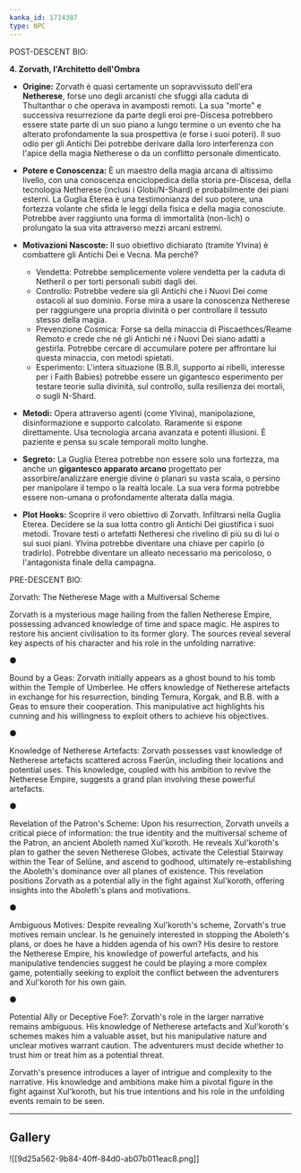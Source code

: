 ```yaml
---
kanka_id: 1714387
type: NPC
---
```


POST-DESCENT BIO:   
  

**4. Zorvath, l'Architetto dell'Ombra**

* **Origine:** Zorvath è quasi certamente un sopravvissuto dell'era **Netherese**,
  forse uno degli arcanisti che sfuggì alla caduta di Thultanthar o che
  operava in avamposti remoti. La sua "morte" e successiva resurrezione da
  parte degli eroi pre-Discesa potrebbero essere state parte di un suo
  piano a lungo termine o un evento che ha alterato profondamente la sua
  prospettiva (e forse i suoi poteri). Il suo odio per gli Antichi Dei
  potrebbe derivare dalla loro interferenza con l'apice della magia
  Netherese o da un conflitto personale dimenticato.
* **Potere e Conoscenza:**
  È un maestro della magia arcana di altissimo livello, con una
  conoscenza enciclopedica della storia pre-Discesa, della tecnologia
  Netherese (inclusi i Globi/N-Shard) e probabilmente dei piani esterni.
  La Guglia Eterea è una testimonianza del suo potere, una fortezza
  volante che sfida le leggi della fisica e della magia conosciute.
  Potrebbe aver raggiunto una forma di immortalità (non-lich) o prolungato
  la sua vita attraverso mezzi arcani estremi.
* **Motivazioni Nascoste:** Il suo obiettivo dichiarato (tramite Ylvina) è combattere gli Antichi Dei e Vecna. Ma perché?

  + Vendetta: Potrebbe semplicemente volere vendetta per la caduta di Netheril o per torti personali subiti dagli dei.
  + Controllo: Potrebbe vedere sia gli Antichi che i Nuovi Dei come ostacoli al suo
    dominio. Forse mira a usare la conoscenza Netherese per raggiungere una
    propria divinità o per controllare il tessuto stesso della magia.
  + Prevenzione Cosmica:
    Forse sa della minaccia di Piscaethces/Reame Remoto e crede che né gli
    Antichi né i Nuovi Dei siano adatti a gestirla. Potrebbe cercare di
    accumulare potere per affrontare lui questa minaccia, con metodi spietati.
  + Esperimento:
    L'intera situazione (B.B.II, supporto ai ribelli, interesse per i Faith
    Babies) potrebbe essere un gigantesco esperimento per testare teorie
    sulla divinità, sul controllo, sulla resilienza dei mortali, o sugli
    N-Shard.
* **Metodi:**
  Opera attraverso agenti (come Ylvina), manipolazione, disinformazione e
  supporto calcolato. Raramente si espone direttamente. Usa tecnologia
  arcana avanzata e potenti illusioni. È paziente e pensa su scale
  temporali molto lunghe.
* **Segreto:** La Guglia Eterea potrebbe non essere solo una fortezza, ma anche un **gigantesco apparato arcano**
  progettato per assorbire/analizzare energie divine o planari su vasta
  scala, o persino per manipolare il tempo o la realtà locale. La sua vera
  forma potrebbe essere non-umana o profondamente alterata dalla magia.
* **Plot Hooks:**
  Scoprire il vero obiettivo di Zorvath. Infiltrarsi nella Guglia Eterea.
  Decidere se la sua lotta contro gli Antichi Dei giustifica i suoi
  metodi. Trovare testi o artefatti Netheresi che rivelino di più su di
  lui o sui suoi piani. Ylvina potrebbe diventare una chiave per capirlo
  (o tradirlo). Potrebbe diventare un alleato necessario ma pericoloso, o
  l'antagonista finale della campagna.

PRE-DESCENT BIO:

Zorvath: The Netherese Mage with a Multiversal Scheme

Zorvath is a mysterious mage hailing from the fallen Netherese Empire, possessing advanced knowledge of time and space magic. He aspires to restore his ancient civilisation to its former glory. The sources reveal several key aspects of his character and his role in the unfolding narrative:

●

Bound by a Geas: Zorvath initially appears as a ghost bound to his tomb within the Temple of Umberlee. He offers knowledge of Netherese artefacts in exchange for his resurrection, binding Temura, Korgak, and B.B. with a Geas to ensure their cooperation. This manipulative act highlights his cunning and his willingness to exploit others to achieve his objectives.

●

Knowledge of Netherese Artefacts: Zorvath possesses vast knowledge of Netherese artefacts scattered across Faerûn, including their locations and potential uses. This knowledge, coupled with his ambition to revive the Netherese Empire, suggests a grand plan involving these powerful artefacts.

●

Revelation of the Patron's Scheme: Upon his resurrection, Zorvath unveils a critical piece of information: the true identity and the multiversal scheme of the Patron, an ancient Aboleth named Xul'koroth. He reveals Xul'koroth's plan to gather the seven Netherese Globes, activate the Celestial Stairway within the Tear of Selûne, and ascend to godhood, ultimately re-establishing the Aboleth's dominance over all planes of existence. This revelation positions Zorvath as a potential ally in the fight against Xul'koroth, offering insights into the Aboleth's plans and motivations.

●

Ambiguous Motives: Despite revealing Xul'koroth's scheme, Zorvath's true motives remain unclear. Is he genuinely interested in stopping the Aboleth's plans, or does he have a hidden agenda of his own? His desire to restore the Netherese Empire, his knowledge of powerful artefacts, and his manipulative tendencies suggest he could be playing a more complex game, potentially seeking to exploit the conflict between the adventurers and Xul'koroth for his own gain.

●

Potential Ally or Deceptive Foe?: Zorvath's role in the larger narrative remains ambiguous. His knowledge of Netherese artefacts and Xul'koroth's schemes makes him a valuable asset, but his manipulative nature and unclear motives warrant caution. The adventurers must decide whether to trust him or treat him as a potential threat.

Zorvath's presence introduces a layer of intrigue and complexity to the narrative. His knowledge and ambitions make him a pivotal figure in the fight against Xul'koroth, but his true intentions and his role in the unfolding events remain to be seen.

***
## Gallery
![[9d25a562-9b84-40ff-84d0-ab07b011eac8.png]]